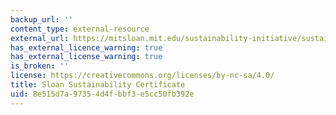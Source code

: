 ```yaml
---
backup_url: ''
content_type: external-resource
external_url: https://mitsloan.mit.edu/sustainability-initiative/sustainability-certificate
has_external_licence_warning: true
has_external_license_warning: true
is_broken: ''
license: https://creativecommons.org/licenses/by-nc-sa/4.0/
title: Sloan Sustainability Certificate
uid: 8e515d7a-9735-4d4f-bbf3-e5cc50fb392e
---
```

